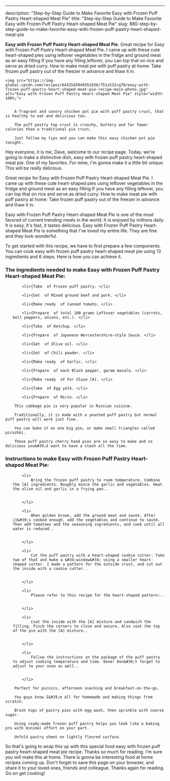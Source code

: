 ---
description: "Step-by-Step Guide to Make Favorite Easy with Frozen Puff Pastry Heart-shaped Meat Pie"
title: "Step-by-Step Guide to Make Favorite Easy with Frozen Puff Pastry Heart-shaped Meat Pie"
slug: 880-step-by-step-guide-to-make-favorite-easy-with-frozen-puff-pastry-heart-shaped-meat-pie

<p>
	<strong>Easy with Frozen Puff Pastry Heart-shaped Meat Pie</strong>. 
	Great recipe for Easy with Frozen Puff Pastry Heart-shaped Meat Pie. I came up with these cute heart-shaped pies using leftover vegetables in the fridge and ground meat as an easy filling If you have any filling leftover, you can top that on rice and serve as dried curry. How to make meat pie with puff pastry at home: Take frozen puff pastry out of the freezer in advance and thaw it in.
</p>
<p>
	
	<img src="https://img-global.cpcdn.com/recipes/6432545949351936/751x532cq70/easy-with-frozen-puff-pastry-heart-shaped-meat-pie-recipe-main-photo.jpg" alt="Easy with Frozen Puff Pastry Heart-shaped Meat Pie" style="width: 100%;">
	
	
		A fragrant and savory chicken pot pie with puff pastry crust, that is healthy to eat and delicious too.
	
		The puff pastry top crust is crunchy, buttery and far fewer calories than a traditional pie crust.
	
		Just follow my tips and you can make this easy chicken pot pie tonight.
	
</p>
<p>
	Hey everyone, it is me, Dave, welcome to our recipe page. Today, we're going to make a distinctive dish, easy with frozen puff pastry heart-shaped meat pie. One of my favorites. For mine, I'm gonna make it a little bit unique. This will be really delicious.
</p>
	
<p>
	Great recipe for Easy with Frozen Puff Pastry Heart-shaped Meat Pie. I came up with these cute heart-shaped pies using leftover vegetables in the fridge and ground meat as an easy filling If you have any filling leftover, you can top that on rice and serve as dried curry. How to make meat pie with puff pastry at home: Take frozen puff pastry out of the freezer in advance and thaw it in.
</p>
<p>
	Easy with Frozen Puff Pastry Heart-shaped Meat Pie is one of the most favored of current trending meals in the world. It is enjoyed by millions daily. It is easy, it's fast, it tastes delicious. Easy with Frozen Puff Pastry Heart-shaped Meat Pie is something that I've loved my entire life. They are fine and they look wonderful.
</p>

<p>
To get started with this recipe, we have to first prepare a few components. You can cook easy with frozen puff pastry heart-shaped meat pie using 13 ingredients and 6 steps. Here is how you can achieve it.
</p>

<h3>The ingredients needed to make Easy with Frozen Puff Pastry Heart-shaped Meat Pie:</h3>

<ol>
	
		<li>{Take  of Frozen puff pastry. </li>
	
		<li>{Get  of Mixed ground beef and pork. </li>
	
		<li>{Make ready  of Canned tomato. </li>
	
		<li>{Prepare  of total 100 grams Leftover vegetables (carrots, bell peppers, onions, etc.). </li>
	
		<li>{Take  of Ketchup. </li>
	
		<li>{Prepare  of Japanese Worcestershire-style Sauce. </li>
	
		<li>{Get  of Olive oil. </li>
	
		<li>{Get  of Chili powder. </li>
	
		<li>{Make ready  of Garlic. </li>
	
		<li>{Prepare  of each Black pepper, garam masala. </li>
	
		<li>{Make ready  of For Glaze [A]. </li>
	
		<li>{Take  of Egg yolk. </li>
	
		<li>{Prepare  of Mirin. </li>
	
</ol>
<p>
	
		This cabbage pie is very popular in Russian cuisine.
	
		Traditionally, it is made with a yeasted puff pastry but normal puff pastry will work just fine.
	
		You can bake it as one big pie, or make small triangles called pirozhki.
	
		These puff pastry cherry hand pies are so easy to make and so delicious you&#39;d want to have a stash all the time.
	
</p>

<h3>Instructions to make Easy with Frozen Puff Pastry Heart-shaped Meat Pie:</h3>

<ol>
	
		<li>
			Bring the frozen puff pastry to room temperature. Combine the [A] ingredients. Roughly mince the garlic and vegetables. Heat the olive oil and garlic in a frying pan..
			
			
		</li>
	
		<li>
			When golden brown, add the ground meat and sauté. After it&#39;s cooked enough, add the vegetables and continue to sauté. Then add tomatoes and the seasoning ingredients, and cook until all water is reduced..
			
			
		</li>
	
		<li>
			Cut the puff pastry with a heart-shaped cookie cutter. Take two of that and make a &#34;window&#34; using a smaller heart-shaped cutter. I made a pattern for the outside crust, and cut out the inside with a cookie cutter..
			
			
		</li>
	
		<li>
			Please refer to this recipe for the heart-shaped pattern:..
			
			
		</li>
	
		<li>
			Coat the inside with the [A] mixture and sandwich the filling. Pinch the corners to close and secure. Also coat the top of the pie with the [A] mixture..
			
			
		</li>
	
		<li>
			Follow the instructions on the package of the puff pastry to adjust cooking temperature and time. Done! Don&#39;t forget to adjust to your oven as well..
			
			
		</li>
	
</ol>

<p>
	
		Perfect for picnics, afternoon snacking and breakfast-on-the-go.
	
		You guys know I&#39;m all for homemade and making things from scratch.
	
		Brush tops of pastry pies with egg wash, then sprinkle with coarse sugar.
	
		Using ready-made frozen puff pastry helps you look like a baking pro with minimal effort on your part.
	
		Unfold pastry sheet on lightly floured surface.
	
</p>

<p>
	So that's going to wrap this up with this special food easy with frozen puff pastry heart-shaped meat pie recipe. Thanks so much for reading. I'm sure you will make this at home. There is gonna be interesting food at home recipes coming up. Don't forget to save this page on your browser, and share it to your loved ones, friends and colleague. Thanks again for reading. Go on get cooking!
</p>
